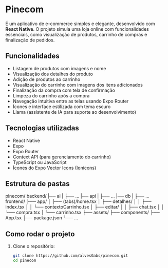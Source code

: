 # Pinecom

É um aplicativo de e-commerce simples e elegante, desenvolvido com **React Native**. O projeto simula uma loja online com funcionalidades essenciais, como visualização de produtos, carrinho de compras e finalização de pedidos.

## Funcionalidades

- Listagem de produtos com imagens e nome
- Visualização dos detalhes do produto
- Adição de produtos ao carrinho
- Visualização do carrinho com imagens dos itens adicionados
- Finalização da compra com tela de confirmação
- Limpeza do carrinho após a compra
- Navegação intuitiva entre as telas usando Expo Router
- Ícones e interface estilizada com tema escuro
- Llama (assistente de IA para suporte ao desenvolvimento)

## Tecnologias utilizadas

- React Native
- Expo
- Expo Router
- Context API (para gerenciamento do carrinho)
- TypeScript ou JavaScript
- Ícones do Expo Vector Icons (Ionicons)

## Estrutura de pastas

pinecom/
backend/
|── ai
|    ├── ...
|── api
|    ├── ...
|── db
|    ├── ...
frontend/
├── app/
│ ├── (tabs)/home.tsx
│ ├── detalhes/
│ │ ├── index.tsx
│ │ └── contextoCarrinho.tsx
│ ├── editar/
│ │ ├── chat.tsx
│ │ └── compra.tsx
│ └── carrinho.tsx
├── assets/
├── components/
├── App.tsx
├── package.json
└── ...

## Como rodar o projeto

1. Clone o repositório:
   ```bash
   git clone https://github.com/alvesGabs/pinecom.git
   cd pinecom
